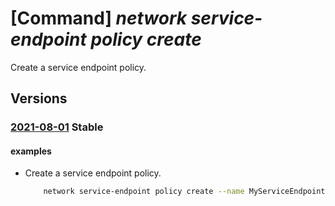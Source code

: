 # [Command] _network service-endpoint policy create_

Create a service endpoint policy.

## Versions

### [2021-08-01](/Resources/mgmt-plane/L3N1YnNjcmlwdGlvbnMve30vcmVzb3VyY2Vncm91cHMve30vcHJvdmlkZXJzL21pY3Jvc29mdC5uZXR3b3JrL3NlcnZpY2VlbmRwb2ludHBvbGljaWVzL3t9/2021-08-01.xml) **Stable**

<!-- mgmt-plane /subscriptions/{}/resourcegroups/{}/providers/microsoft.network/serviceendpointpolicies/{} 2021-08-01 -->

#### examples

- Create a service endpoint policy.
    ```bash
        network service-endpoint policy create --name MyServiceEndpointPolicy --resource-group MyResourceGroup
    ```
